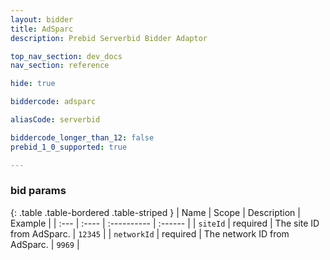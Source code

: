 ```yaml
---
layout: bidder
title: AdSparc
description: Prebid Serverbid Bidder Adaptor

top_nav_section: dev_docs
nav_section: reference

hide: true

biddercode: adsparc

aliasCode: serverbid

biddercode_longer_than_12: false
prebid_1_0_supported: true

---
```



### bid params

{: .table .table-bordered .table-striped }
| Name              | Scope    | Description                                                                                                          | Example                                       |
| :---              | :----    | :----------                                                                                                          | :------                                       |
| `siteId`      | required | The site ID from AdSparc.                                                                           | `12345`                                       |
| `networkId`       | required | The network ID from AdSparc.           | `9969`                                       |

